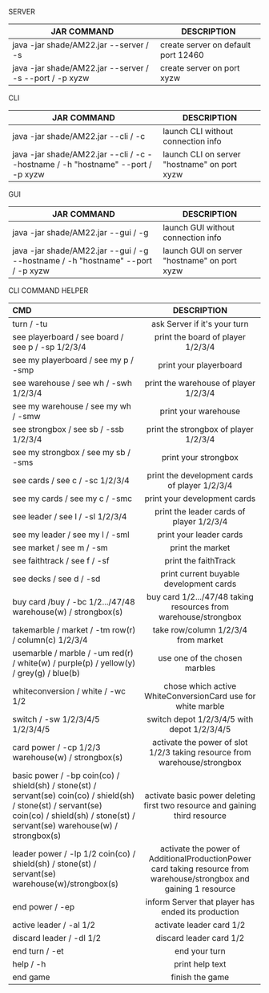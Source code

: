 SERVER

| JAR COMMAND | DESCRIPTION 
| ------- | --- 
| java -jar shade/AM22.jar  --server / -s | create server on default port 12460
| java -jar shade/AM22.jar  --server / -s  --port / -p  xyzw | create server on port xyzw


CLI

| JAR COMMAND | DESCRIPTION
| ------- | --- 
| java -jar shade/AM22.jar  --cli / -c | launch CLI without connection info
| java -jar shade/AM22.jar  --cli / -c  --hostname / -h  "hostname"  --port / -p  xyzw | launch CLI on server "hostname" on port xyzw


GUI

| JAR COMMAND       | DESCRIPTION   
| ------- | --- 
| java -jar shade/AM22.jar  --gui / -g | launch GUI without connection info
| java -jar shade/AM22.jar  --gui / -g  --hostname / -h  "hostname"  --port / -p  xyzw | launch GUI on server "hostname" on port xyzw

CLI COMMAND HELPER

| CMD       | DESCRIPTION     
| :------------- | :----------: 
| turn / -tu | ask Server if it's your turn   
| see playerboard / see board / see p / -sp  1/2/3/4| print the board of player 1/2/3/4
| see my playerboard / see my p / -smp| print your playerboard
| see warehouse / see wh / -swh  1/2/3/4| print the warehouse of player 1/2/3/4
| see my warehouse / see my wh / -smw| print your warehouse
| see strongbox / see sb / -ssb  1/2/3/4| print the strongbox of player 1/2/3/4
| see my strongbox / see my sb / -sms| print your strongbox
| see cards / see c / -sc  1/2/3/4| print the development cards of player 1/2/3/4
| see my cards / see my c / -smc| print your development cards
| see leader / see l / -sl  1/2/3/4| print the leader cards of player 1/2/3/4
| see my leader / see my l / -sml| print your leader cards
| see market / see m / -sm| print the market
| see faithtrack / see f / -sf| print the faithTrack
| see decks / see d  / -sd| print current buyable development cards
| buy card /buy / -bc  1/2.../47/48  warehouse(w) / strongbox(s)| buy card 1/2.../47/48 taking resources from warehouse/strongbox
| takemarble / market / -tm  row(r) / column(c)  1/2/3/4| take row/column 1/2/3/4 from market
| usemarble / marble / -um  red(r) / white(w) / purple(p) / yellow(y) / grey(g) / blue(b)| use one of the chosen marbles
| whiteconversion / white / -wc  1/2| chose which active WhiteConversionCard use for white marble
| switch / -sw  1/2/3/4/5  1/2/3/4/5| switch depot 1/2/3/4/5 with depot 1/2/3/4/5
| card power / -cp  1/2/3  warehouse(w) / strongbox(s)| activate the power of slot 1/2/3 taking resource from warehouse/strongbox
| basic power / -bp  coin(co) / shield(sh) / stone(st) / servant(se)   coin(co) / shield(sh) / stone(st) / servant(se)   coin(co) / shield(sh) / stone(st) / servant(se)  warehouse(w) / strongbox(s)| activate basic power  deleting first two resource and gaining third resource
| leader power / -lp  1/2  coin(co) / shield(sh) / stone(st) / servant(se)  warehouse(w)/strongbox(s)| activate the power of AdditionalProductionPower card taking resource from warehouse/strongbox and gaining 1 resource
| end power / -ep| inform Server that player has ended its production
| active leader / -al  1/2| activate leader card 1/2
| discard leader / -dl  1/2| discard leader card 1/2
| end turn / -et| end your turn
| help / -h| print help text
| end game | finish the game
